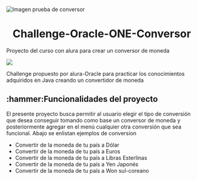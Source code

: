 ![Imagen prueba de conversor](https://user-images.githubusercontent.com/109003188/228401269-44b296c3-b568-402c-bb7a-430a939168dd.png)
<h1 align="center">Challenge-Oracle-ONE-Conversor</h1>
Proyecto del curso con alura para crear un conversor de moneda 
<p align="left">
   <img src="https://img.shields.io/badge/STATUS-EN%20DESAROLLO-green">
</p>
<p>Challenge propuesto por alura-Oracle para practicar los conocimientos adquiridos en Java creando un convertidor de moneda</p>
<h2>:hammer:Funcionalidades del proyecto</h2>
<p>El presente proyecto busca permitir al usuario elegir el tipo de conversión que desea conseguir tomando como base un conversor de moneda y posteriormente agregar en el menú cualquier otra conversión que sea funcional. Abajo se enlistan ejemplos de conversion</p>
<ul>
   <li>Convertir de la moneda de tu país a Dólar</li>
   <li>Convertir de la moneda de tu país  a Euros</li>
   <li>Convertir de la moneda de tu país  a Libras Esterlinas</li>
   <li>Convertir de la moneda de tu país  a Yen Japonés</li>
   <li>Convertir de la moneda de tu país  a Won sul-coreano</li>  
</ul>
